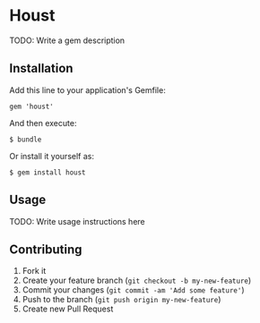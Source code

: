 # Houst

TODO: Write a gem description

## Installation

Add this line to your application's Gemfile:

    gem 'houst'

And then execute:

    $ bundle

Or install it yourself as:

    $ gem install houst

## Usage

TODO: Write usage instructions here

## Contributing

1. Fork it
2. Create your feature branch (`git checkout -b my-new-feature`)
3. Commit your changes (`git commit -am 'Add some feature'`)
4. Push to the branch (`git push origin my-new-feature`)
5. Create new Pull Request
